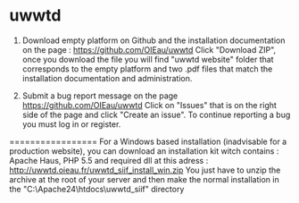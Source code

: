 # uwwtd

1. Download empty platform on Github and the installation documentation
on the page :  https://github.com/OIEau/uwwtd
Click "Download ZIP", once you download the file you will find "uwwtd website" folder that corresponds to the empty platform and two .pdf files
that match the installation documentation and administration.

2. Submit a bug report message 
on the page https://github.com/OIEau/uwwtd
Click on "Issues" that is on the right side of the page and click  "Create an issue".
To continue reporting a bug you must log in or register.

=================
For a Windows based installation (inadvisable for a production website), you can download an installation kit witch contains : Apache Haus, PHP 5.5 and required dll at this adress : http://uwwtd.oieau.fr/uwwtd_siif_install_win.zip
You just have to unzip the archive at the root of your server and then make the normal installation in the "C:\Apache24\htdocs\uwwtd_siif" directory

